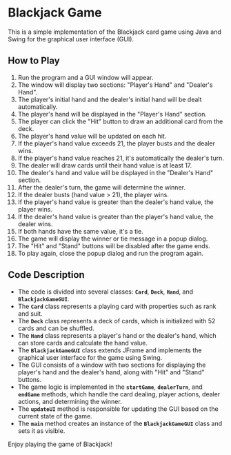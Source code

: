 # Blackjack Game
This is a simple implementation of the Blackjack card game using Java and Swing for the graphical user interface (GUI).

## How to Play
1. Run the program and a GUI window will appear.
2. The window will display two sections: "Player's Hand" and "Dealer's Hand".
3. The player's initial hand and the dealer's initial hand will be dealt automatically.
4. The player's hand will be displayed in the "Player's Hand" section.
5. The player can click the "Hit" button to draw an additional card from the deck.
6. The player's hand value will be updated on each hit.
7. If the player's hand value exceeds 21, the player busts and the dealer wins.
8. If the player's hand value reaches 21, it's automatically the dealer's turn.
9. The dealer will draw cards until their hand value is at least 17.
10. The dealer's hand and value will be displayed in the "Dealer's Hand" section.
11. After the dealer's turn, the game will determine the winner.
12. If the dealer busts (hand value > 21), the player wins.
13. If the player's hand value is greater than the dealer's hand value, the player wins.
14. If the dealer's hand value is greater than the player's hand value, the dealer wins.
15. If both hands have the same value, it's a tie.
16. The game will display the winner or tie message in a popup dialog.
17. The "Hit" and "Stand" buttons will be disabled after the game ends.
18. To play again, close the popup dialog and run the program again.

## Code Description
* The code is divided into several classes: **`Card`**, **`Deck`**, **`Hand`**, and **`BlackjackGameGUI`**.
* The **`Card`** class represents a playing card with properties such as rank and suit.
* The **`Deck`** class represents a deck of cards, which is initialized with 52 cards and can be shuffled.
* The **`Hand`** class represents a player's hand or the dealer's hand, which can store cards and calculate the hand value.
* The **`BlackjackGameGUI`** class extends JFrame and implements the graphical user interface for the game using Swing.
* The GUI consists of a window with two sections for displaying the player's hand and the dealer's hand, along with "Hit" and "Stand" buttons.
* The game logic is implemented in the **`startGame`**, **`dealerTurn`**, and **`endGame`** methods, which handle the card dealing, player actions, dealer actions, and determining the winner.
* The **`updateUI`** method is responsible for updating the GUI based on the current state of the game.
* The **`main`** method creates an instance of the **`BlackjackGameGUI`** class and sets it as visible.

Enjoy playing the game of Blackjack!


